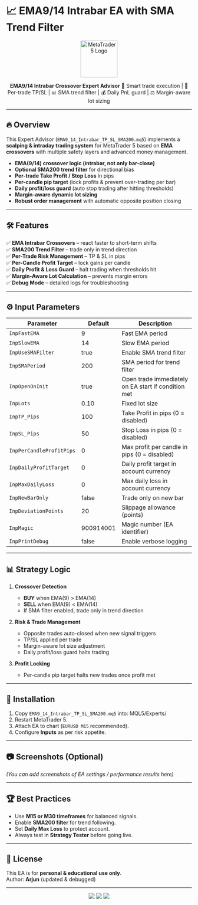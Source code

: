 # 📈 EMA9/14 Intrabar EA with SMA Trend Filter

<p align="center">
  <img src="https://upload.wikimedia.org/wikipedia/commons/6/64/Metatrader_logo.png" width="100" alt="MetaTrader 5 Logo"/>
</p>

<p align="center">
  <b>EMA9/14 Intrabar Crossover Expert Advisor</b>  
  🚀 Smart trade execution | 🎯 Per-trade TP/SL | 📊 SMA trend filter | 💰 Daily PnL guard | ⚖️ Margin-aware lot sizing
</p>

---

## 🔥 Overview

This Expert Advisor (`EMA9_14_Intrabar_TP_SL_SMA200.mq5`) implements a **scalping & intraday trading system** for MetaTrader 5 based on **EMA crossovers** with multiple safety layers and advanced money management.

- **EMA(9/14) crossover logic (intrabar, not only bar-close)**  
- **Optional SMA200 trend filter** for directional bias  
- **Per-trade Take Profit / Stop Loss** in pips  
- **Per-candle pip target** (lock profits & prevent over-trading per bar)  
- **Daily profit/loss guard** (auto stop trading after hitting thresholds)  
- **Margin-aware dynamic lot sizing**  
- **Robust order management** with automatic opposite position closing  

---

## 🛠️ Features

✅ **EMA Intrabar Crossovers** – react faster to short-term shifts  
✅ **SMA200 Trend Filter** – trade only in trend direction  
✅ **Per-Trade Risk Management** – TP & SL in pips  
✅ **Per-Candle Profit Target** – lock gains per candle  
✅ **Daily Profit & Loss Guard** – halt trading when thresholds hit  
✅ **Margin-Aware Lot Calculation** – prevents margin errors  
✅ **Debug Mode** – detailed logs for troubleshooting  

---

## ⚙️ Input Parameters

| Parameter | Default | Description |
|-----------|---------|-------------|
| `InpFastEMA` | 9 | Fast EMA period |
| `InpSlowEMA` | 14 | Slow EMA period |
| `InpUseSMAFilter` | true | Enable SMA trend filter |
| `InpSMAPeriod` | 200 | SMA period for trend filter |
| `InpOpenOnInit` | true | Open trade immediately on EA start if condition met |
| `InpLots` | 0.10 | Fixed lot size |
| `InpTP_Pips` | 100 | Take Profit in pips (0 = disabled) |
| `InpSL_Pips` | 50 | Stop Loss in pips (0 = disabled) |
| `InpPerCandleProfitPips` | 0 | Max profit per candle in pips (0 = disabled) |
| `InpDailyProfitTarget` | 0 | Daily profit target in account currency |
| `InpMaxDailyLoss` | 0 | Max daily loss in account currency |
| `InpNewBarOnly` | false | Trade only on new bar |
| `InpDeviationPoints` | 20 | Slippage allowance (points) |
| `InpMagic` | 900914001 | Magic number (EA identifier) |
| `InpPrintDebug` | false | Enable verbose logging |

---

## 📊 Strategy Logic

1. **Crossover Detection**  
   - **BUY** when EMA(9) > EMA(14)  
   - **SELL** when EMA(9) < EMA(14)  
   - If SMA filter enabled, trade only in trend direction  

2. **Risk & Trade Management**  
   - Opposite trades auto-closed when new signal triggers  
   - TP/SL applied per trade  
   - Margin-aware lot size adjustment  
   - Daily profit/loss guard halts trading  

3. **Profit Locking**  
   - Per-candle pip target halts new trades once profit met  

---

## 🚀 Installation

1. Copy `EMA9_14_Intrabar_TP_SL_SMA200.mq5` into: MQL5/Experts/
2. Restart MetaTrader 5.  
3. Attach EA to chart (`EURUSD M15` recommended).  
4. Configure **Inputs** as per risk appetite.  

---

## 📷 Screenshots (Optional)

*(You can add screenshots of EA settings / performance results here)*

---

## 🏆 Best Practices

- Use **M15 or M30 timeframes** for balanced signals.  
- Enable **SMA200 filter** for trend following.  
- Set **Daily Max Loss** to protect account.  
- Always test in **Strategy Tester** before going live.  

---

## 📜 License

This EA is for **personal & educational use only**.  
Author: **Arjun** (updated & debugged)  

---

<p align="center">
<img src="https://img.shields.io/badge/Platform-MetaTrader%205-blue?logo=metatrader&logoColor=white"/>
<img src="https://img.shields.io/badge/Language-MQL5-orange?logo=c&logoColor=white"/>
<img src="https://img.shields.io/badge/Status-Stable-success"/>
</p>
